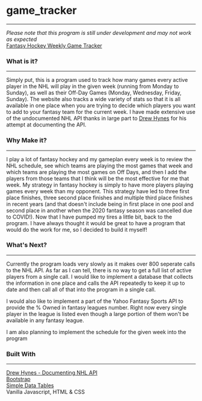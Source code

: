 # game_tracker
---

*Please note that this program is still under development and may not work as expected*<br>
[Fantasy Hockey Weekly Game Tracker](https://apreynolds1989.github.io/game_tracker/)

### What is it?
---
Simply put, this is a program used to track how many games every active player in the NHL will play in the given week (running from Monday to Sunday), as well as their Off-Day Games (Monday, Wednesday, Friday, Sunday). The website also tracks a wide variety of stats so that it is all available in one place when you are trying to decide which players you want to add to your fantasy team for the current week. I have made extensive use of the undocumented NHL API thanks in large part to [Drew Hynes](https://gitlab.com/dword4/nhlapi) for his attempt at documenting the API.

### Why Make it?
---
I play a lot of fantasy hockey and my gameplan every week is to review the NHL schedule, see which teams are playing the most games that week and which teams are playing the most games on Off Days, and then I add the players from those teams that I think will be the most effective for me that week. My strategy in fantasy hockey is simply to have more players playing games every week than my opponent. This strategy have led to three first place finishes, three second place finishes and multiple third place finishes in recent years (and that doesn't include being in first place in one pool and second place in another when the 2020 fantasy season was cancelled due to COVID!). Now that I have pumped my tires a little bit, back to the program. I have always thought it would be great to have a program that would do the work for me, so I decided to build it myself!

### What's Next?
---
Currently the program loads very slowly as it makes over 800 seperate calls to the NHL API. As far as I can tell, there is no way to get a full list of active players from a single call. I would like to implement a database that collects the information in one place and calls the API repeatedly to keep it up to date and then call all of that into the program in a single call.

I would also like to implement a part of the Yahoo Fantasy Sports API to provide the % Owned in fantasy leagues number. Right now every single player in the league is listed even though a large portion of them won't be available in any fantasy league.

I am also planning to implement the schedule for the given week into the program

### Built With
---
[Drew Hynes - Documenting NHL API](https://gitlab.com/dword4/nhlapi)<br>
[Bootstrap](https://getbootstrap.com/)<br>
[Simple Data Tables](https://github.com/gryphon/simple_datatables)<br>
Vanilla Javascript, HTML & CSS<br>
